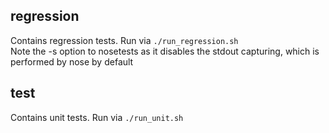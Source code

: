 ## regression
Contains regression tests. Run via ```./run_regression.sh```  
Note the -s option to nosetests as it disables the stdout capturing, which is performed by nose by default

## test
Contains unit tests. Run via ```./run_unit.sh```  
